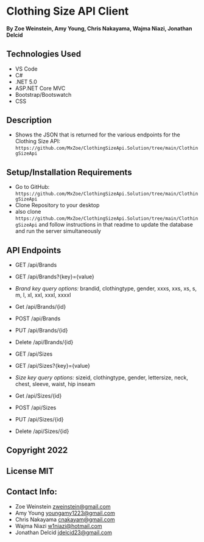# Clothing Size API Client

#### By Zoe Weinstein, Amy Young, Chris Nakayama, Wajma Niazi, Jonathan Delcid 


## Technologies Used

* VS Code
* C# 
* .NET 5.0
* ASP.NET Core MVC
* Bootstrap/Bootswatch
* CSS

## Description
* Shows the JSON that is returned for the various endpoints for the Clothing Size API: `https://github.com/MxZoe/ClothingSizeApi.Solution/tree/main/ClothingSizeApi`

## Setup/Installation Requirements
 
* Go to GitHub: `https://github.com/MxZoe/ClothingSizeApi.Solution/tree/main/ClothingSizeApi`
* Clone Repository to your desktop
* also clone `https://github.com/MxZoe/ClothingSizeApi.Solution/tree/main/ClothingSizeApi` and follow instructions in that readme to update the database and run the server simultaneously


## API Endpoints
* GET /api/Brands 
* GET /api/Brands?{key}={value}
* *Brand key query options:* brandid, clothingtype, gender, xxxs, xxs, xs, s, m, l, xl, xxl, xxxl, xxxxl
* Get /api/Brands/{id}
* POST /api/Brands 
* PUT /api/Brands/{id} 
* Delete /api/Brands/{id} 

* GET /api/Sizes 
* GET /api/Sizes?{key}={value}
* *Size key query options:* sizeid, clothingtype, gender, lettersize, neck, chest, sleeve, waist, hip inseam
* Get /api/Sizes/{id}
* POST /api/Sizes
* PUT /api/Sizes/{id} 
* Delete /api/Sizes/{id}
 
## Copyright 2022 
## License MIT
## Contact Info: 
* Zoe Weinstein <zweinstein@gmail.com>
* Amy Young <youngamy1223@gmail.com>
* Chris Nakayama <cnakayam@gmail.com>	
* Wajma Niazi  <w1niazi@hotmail.com>
* Jonathan Delcid <jdelcid23@gmail.com>
